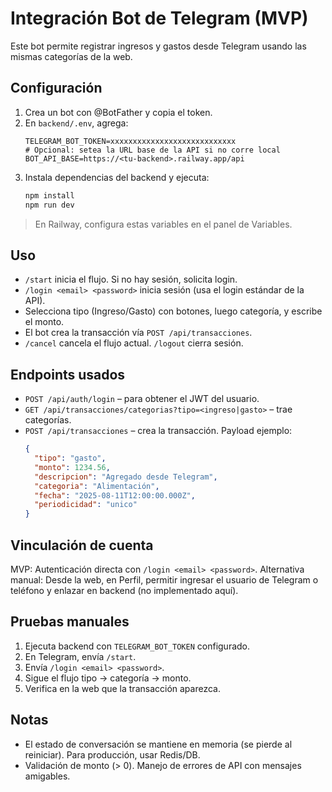 # Integración Bot de Telegram (MVP)

Este bot permite registrar ingresos y gastos desde Telegram usando las mismas categorías de la web.

## Configuración

1. Crea un bot con @BotFather y copia el token.
2. En `backend/.env`, agrega:
   ```env
   TELEGRAM_BOT_TOKEN=xxxxxxxxxxxxxxxxxxxxxxxxxxxx
   # Opcional: setea la URL base de la API si no corre local
   BOT_API_BASE=https://<tu-backend>.railway.app/api
   ```
3. Instala dependencias del backend y ejecuta:
   ```bash
   npm install
   npm run dev
   ```

> En Railway, configura estas variables en el panel de Variables.

## Uso

- `/start` inicia el flujo. Si no hay sesión, solicita login.
- `/login <email> <password>` inicia sesión (usa el login estándar de la API).
- Selecciona tipo (Ingreso/Gasto) con botones, luego categoría, y escribe el monto.
- El bot crea la transacción vía `POST /api/transacciones`.
- `/cancel` cancela el flujo actual. `/logout` cierra sesión.

## Endpoints usados

- `POST /api/auth/login` – para obtener el JWT del usuario.
- `GET /api/transacciones/categorias?tipo=<ingreso|gasto>` – trae categorías.
- `POST /api/transacciones` – crea la transacción. Payload ejemplo:
  ```json
  {
    "tipo": "gasto",
    "monto": 1234.56,
    "descripcion": "Agregado desde Telegram",
    "categoria": "Alimentación",
    "fecha": "2025-08-11T12:00:00.000Z",
    "periodicidad": "unico"
  }
  ```

## Vinculación de cuenta

MVP: Autenticación directa con `/login <email> <password>`.
Alternativa manual: Desde la web, en Perfil, permitir ingresar el usuario de Telegram o teléfono y enlazar en backend (no implementado aquí).

## Pruebas manuales

1. Ejecuta backend con `TELEGRAM_BOT_TOKEN` configurado.
2. En Telegram, envía `/start`.
3. Envía `/login <email> <password>`.
4. Sigue el flujo tipo → categoría → monto.
5. Verifica en la web que la transacción aparezca.

## Notas

- El estado de conversación se mantiene en memoria (se pierde al reiniciar). Para producción, usar Redis/DB.
- Validación de monto (> 0). Manejo de errores de API con mensajes amigables.
